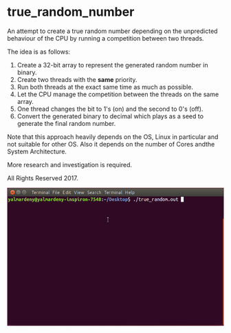 # true_random_number
An attempt to create a true random number depending on the unpredicted behaviour of the CPU by running a competition between two threads.

The idea is as follows:
1. Create a 32-bit array to represent the generated random number in binary.
2. Create two threads with the **same** priority.
3. Run both threads at the exact same time as much as possible.
4. Let the CPU manage the competition between the threads on the same array.
5. One thread changes the bit to 1's (on) and the second to 0's (off).
6. Convert the generated binary to decimal which plays as a seed to generate the final random number.

Note that this approach heavily depends on the OS, Linux in particular and not suitable for other OS. Also it depends on the number of Cores andthe System Architecture.

More research and investigation is required.

All Rights Reserved 2017.

![ALT TEXT](https://github.com/John-Almardeny/true_random_number/blob/master/true_random.gif?raw=true) 

